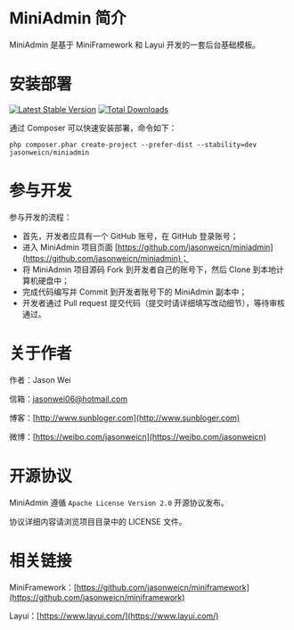 MiniAdmin 简介
====================

MiniAdmin 是基于 MiniFramework 和 Layui 开发的一套后台基础模板。

安装部署
====================

[![Latest Stable Version](https://img.shields.io/packagist/v/jasonweicn/miniadmin.svg)](https://packagist.org/packages/jasonweicn/miniadmin)
[![Total Downloads](https://img.shields.io/packagist/dt/jasonweicn/miniadmin.svg)](https://packagist.org/packages/jasonweicn/miniadmin)

通过 Composer 可以快速安装部署，命令如下：

```
php composer.phar create-project --prefer-dist --stability=dev jasonweicn/miniadmin
```

参与开发
====================

参与开发的流程：

* 首先，开发者应具有一个 GitHub 账号，在 GitHub 登录账号；
* 进入 MiniAdmin 项目页面 [https://github.com/jasonweicn/miniadmin](https://github.com/jasonweicn/miniadmin)；
* 将 MiniAdmin 项目源码 Fork 到开发者自己的账号下，然后 Clone 到本地计算机硬盘中；
* 完成代码编写并 Commit 到开发者账号下的 MiniAdmin 副本中；
* 开发者通过 Pull request 提交代码（提交时请详细填写改动细节），等待审核通过。

关于作者
====================

作者：Jason Wei

信箱：jasonwei06@hotmail.com

博客：[http://www.sunbloger.com](http://www.sunbloger.com)

微博：[https://weibo.com/jasonweicn](https://weibo.com/jasonweicn)

开源协议
====================

MiniAdmin 遵循 `Apache License Version 2.0` 开源协议发布。

协议详细内容请浏览项目目录中的 LICENSE 文件。

相关链接
====================

MiniFramework：[https://github.com/jasonweicn/miniframework](https://github.com/jasonweicn/miniframework)

Layui：[https://www.layui.com/](https://www.layui.com/)

